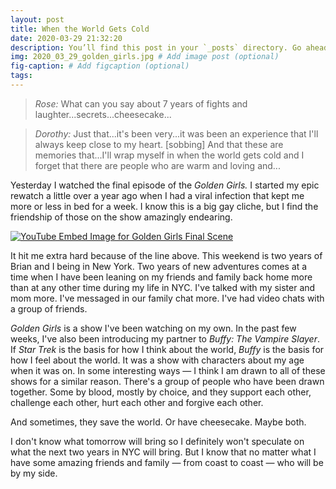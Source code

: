 ```yaml
---
layout: post
title: When the World Gets Cold
date: 2020-03-29 21:32:20
description: You’ll find this post in your `_posts` directory. Go ahead and edit it and re-build the site to see your changes. # Add post description (optional)
img: 2020_03_29_golden_girls.jpg # Add image post (optional)
fig-caption: # Add figcaption (optional)
tags:
---
```


>*Rose:* What can you say about 7 years of fights and laughter...secrets...cheesecake...

>*Dorothy:* Just that...it's been very...it was been an experience that I'll always keep close to my heart. [sobbing] And that these are memories that...I'll wrap myself in when the world gets cold and I forget that there are people who are warm and loving and...

Yesterday I watched the final episode of the _Golden Girls._ I started my epic rewatch a little over a year ago when I had a viral infection that kept me more or less in bed for a week. I know this is a big gay cliche, but I find the friendship of those on the show amazingly endearing.

[![YouTube Embed Image for Golden Girls Final Scene](http://img.youtube.com/vi/Q2Erl1wJQFI/0.jpg)](http://www.youtube.com/watch?v=Q2Erl1wJQFI)

It hit me extra hard because of the line above. This weekend is two years of Brian and I being in New York. Two years of new adventures comes at a time when I have been leaning on my friends and family back home more than at any other time during my life in NYC. I've talked with my sister and mom more. I've messaged in our family chat more. I've had video chats with a group of friends.

_Golden Girls_ is a show I've been watching on my own. In the past few weeks, I've also been introducing my partner to _Buffy: The Vampire Slayer_. If _Star Trek_ is the basis for how I think about the world, _Buffy_ is the basis for how I feel about the world. It was a show with characters about my age when it was on. In some interesting ways — I think I am drawn to all of these shows for a similar reason. There's a group of people who have been drawn together. Some by blood, mostly by choice, and they support each other, challenge each other, hurt each other and forgive each other.

And sometimes, they save the world. Or have cheesecake. Maybe both.

I don't know what tomorrow will bring so I definitely won't speculate on what the next two years in NYC will bring. But I know that no matter what I have some amazing friends and family — from coast to coast — who will be by my side.
